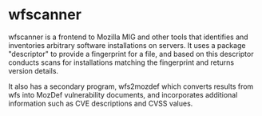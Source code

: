 wfscanner
=========

wfscanner is a frontend to Mozilla MIG and other tools that identifies
and inventories arbitrary software installations on servers. It uses a
package "descriptor" to provide a fingerprint for a file, and based on this
descriptor conducts scans for installations matching the fingerprint and
returns version details.

It also has a secondary program, wfs2mozdef which converts results from
wfs into MozDef vulnerability documents, and incorporates additional
information such as CVE descriptions and CVSS values.
